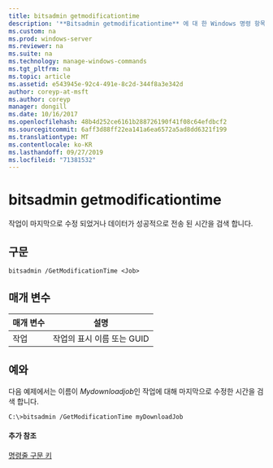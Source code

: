 ```yaml
---
title: bitsadmin getmodificationtime
description: '**Bitsadmin getmodificationtime** 에 대 한 Windows 명령 항목-작업이 마지막으로 수정 되었거나 데이터가 성공적으로 전송 된 시간을 검색 합니다.'
ms.custom: na
ms.prod: windows-server
ms.reviewer: na
ms.suite: na
ms.technology: manage-windows-commands
ms.tgt_pltfrm: na
ms.topic: article
ms.assetid: e543945e-92c4-491e-8c2d-344f8a3e342d
author: coreyp-at-msft
ms.author: coreyp
manager: dongill
ms.date: 10/16/2017
ms.openlocfilehash: 48b4d252ce6161b288726190f41f08c64efdbcf2
ms.sourcegitcommit: 6aff3d88ff22ea141a6ea6572a5ad8dd6321f199
ms.translationtype: MT
ms.contentlocale: ko-KR
ms.lasthandoff: 09/27/2019
ms.locfileid: "71381532"
---
```

# <a name="bitsadmin-getmodificationtime"></a>bitsadmin getmodificationtime



작업이 마지막으로 수정 되었거나 데이터가 성공적으로 전송 된 시간을 검색 합니다.

## <a name="syntax"></a>구문

```
bitsadmin /GetModificationTime <Job>
```

## <a name="parameters"></a>매개 변수

|매개 변수|설명|
|---------|-----------|
|작업|작업의 표시 이름 또는 GUID|

## <a name="BKMK_examples"></a>예와

다음 예제에서는 이름이 *Mydownloadjob*인 작업에 대해 마지막으로 수정한 시간을 검색 합니다.
```
C:\>bitsadmin /GetModificationTime myDownloadJob
```

#### <a name="additional-references"></a>추가 참조

[명령줄 구문 키](command-line-syntax-key.md)
